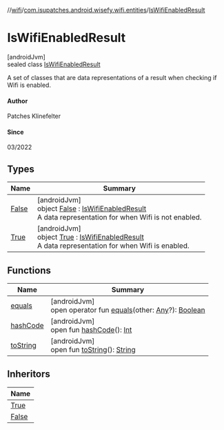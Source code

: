 //[wifi](../../../index.md)/[com.isupatches.android.wisefy.wifi.entities](../index.md)/[IsWifiEnabledResult](index.md)

# IsWifiEnabledResult

[androidJvm]\
sealed class [IsWifiEnabledResult](index.md)

A set of classes that are data representations of a result when checking if Wifi is enabled.

#### Author

Patches Klinefelter

#### Since

03/2022

## Types

| Name | Summary |
|---|---|
| [False](-false/index.md) | [androidJvm]<br>object [False](-false/index.md) : [IsWifiEnabledResult](index.md)<br>A data representation for when Wifi is not enabled. |
| [True](-true/index.md) | [androidJvm]<br>object [True](-true/index.md) : [IsWifiEnabledResult](index.md)<br>A data representation for when Wifi is enabled. |

## Functions

| Name | Summary |
|---|---|
| [equals](-false/index.md#585090901%2FFunctions%2F-130402363) | [androidJvm]<br>open operator fun [equals](-false/index.md#585090901%2FFunctions%2F-130402363)(other: [Any](https://kotlinlang.org/api/latest/jvm/stdlib/kotlin/-any/index.html)?): [Boolean](https://kotlinlang.org/api/latest/jvm/stdlib/kotlin/-boolean/index.html) |
| [hashCode](-false/index.md#1794629105%2FFunctions%2F-130402363) | [androidJvm]<br>open fun [hashCode](-false/index.md#1794629105%2FFunctions%2F-130402363)(): [Int](https://kotlinlang.org/api/latest/jvm/stdlib/kotlin/-int/index.html) |
| [toString](-false/index.md#1616463040%2FFunctions%2F-130402363) | [androidJvm]<br>open fun [toString](-false/index.md#1616463040%2FFunctions%2F-130402363)(): [String](https://kotlinlang.org/api/latest/jvm/stdlib/kotlin/-string/index.html) |

## Inheritors

| Name |
|---|
| [True](-true/index.md) |
| [False](-false/index.md) |

